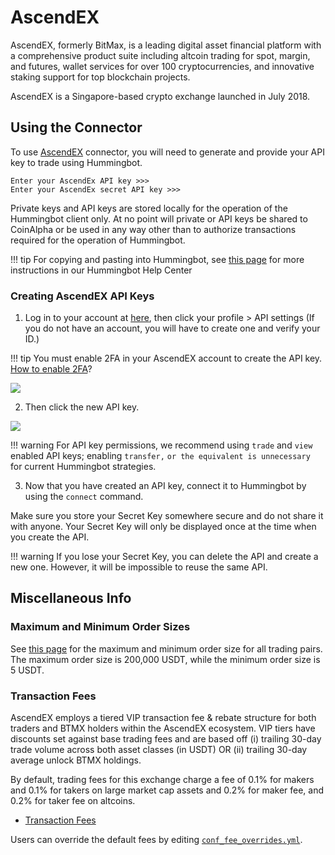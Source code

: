# AscendEX

AscendEX, formerly BitMax, is a leading digital asset financial platform with a comprehensive product suite including altcoin trading for spot, margin, and futures, wallet services for over 100 cryptocurrencies, and innovative staking support for top blockchain projects.

AscendEX is a Singapore-based crypto exchange launched in July 2018.

## Using the Connector

To use [AscendEX](https://ascendex.com/en/global-digital-asset-platform) connector, you will need to generate and provide your API key to trade using Hummingbot.

```
Enter your AscendEx API key >>>
Enter your AscendEx secret API key >>>
```

Private keys and API keys are stored locally for the operation of the Hummingbot client only. At no point will private or API keys be shared to CoinAlpha or be used in any way other than to authorize transactions required for the operation of Hummingbot.

!!! tip
    For copying and pasting into Hummingbot, see [this page](https://hummingbot.zendesk.com/hc/en-us/articles/900004871203-Copy-and-paste-your-API-keys) for more instructions in our Hummingbot Help Center

### Creating AscendEX API Keys

1. Log in to your account at [here](https://ascendex.com/en/login), then click your profile > API settings (If you do not have an account, you will have to create one and verify your ID.)

!!! tip
    You must enable 2FA in your AscendEX account to create the API key. [How to enable 2FA](https://ascendex.com/en/help-center/articles/360053013514)?

![](/assets/img/account-ascend-ex.png)

2. Then click the new API key.

![](/assets/img/api-ascend-ex.png)

!!! warning
    For API key permissions, we recommend using `trade` and `view` enabled API keys; enabling `transfer,` `or the equivalent is unnecessary `for current Hummingbot strategies.

3. Now that you have created an API key, connect it to Hummingbot by using the `connect` command.

Make sure you store your Secret Key somewhere secure and do not share it with anyone. Your Secret Key will only be displayed once at the time when you create the API.

!!! warning
    If you lose your Secret Key, you can delete the API and create a new one. However, it will be impossible to reuse the same API.

## Miscellaneous Info

### Maximum and Minimum Order Sizes

See [this page](https://ascendex.com/en/help-center/articles/360025991074) for the maximum and minimum order size for all trading pairs.
The maximum order size is 200,000 USDT, while the minimum order size is 5 USDT.

### Transaction Fees

AscendEX employs a tiered VIP transaction fee & rebate structure for both traders and BTMX holders within the AscendEX ecosystem.
VIP tiers have discounts set against base trading fees and are based off (i) trailing 30-day trade volume across both asset classes (in USDT) OR (ii) trailing 30-day average unlock BTMX holdings.

By default, trading fees for this exchange charge a fee of 0.1% for makers and 0.1% for takers on large market cap assets and 0.2% for maker fee, and 0.2% for taker fee on altcoins.

- [Transaction Fees](https://ascendex.com/en/feerate/transactionfee-traderate)

Users can override the default fees by editing [`conf_fee_overrides.yml`](/operation/override-fees/).
